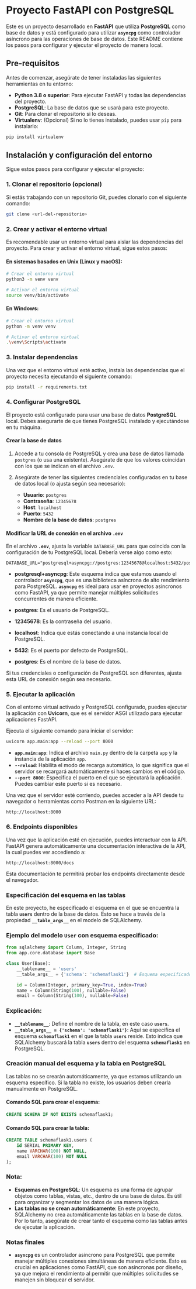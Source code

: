 

# Proyecto FastAPI con PostgreSQL

Este es un proyecto desarrollado en **FastAPI** que utiliza **PostgreSQL** como base de datos y está configurado para utilizar **`asyncpg`** como controlador asíncrono para las operaciones de base de datos. Este README contiene los pasos para configurar y ejecutar el proyecto de manera local.

## Pre-requisitos

Antes de comenzar, asegúrate de tener instaladas las siguientes herramientas en tu entorno:

- **Python 3.8 o superior**: Para ejecutar FastAPI y todas las dependencias del proyecto.
- **PostgreSQL**: La base de datos que se usará para este proyecto.
- **Git**: Para clonar el repositorio si lo deseas.
- **Virtualenv**: (Opcional) Si no lo tienes instalado, puedes usar `pip` para instalarlo:

```bash
pip install virtualenv
```

## Instalación y configuración del entorno

Sigue estos pasos para configurar y ejecutar el proyecto:

### 1. Clonar el repositorio (opcional)

Si estás trabajando con un repositorio Git, puedes clonarlo con el siguiente comando:

```bash
git clone <url-del-repositorio>
```

### 2. Crear y activar el entorno virtual

Es recomendable usar un entorno virtual para aislar las dependencias del proyecto. Para crear y activar el entorno virtual, sigue estos pasos:

#### En sistemas basados en Unix (Linux y macOS):

```bash
# Crear el entorno virtual
python3 -m venv venv

# Activar el entorno virtual
source venv/bin/activate
```

#### En Windows:

```bash
# Crear el entorno virtual
python -m venv venv

# Activar el entorno virtual
.\venv\Scripts\activate
```

### 3. Instalar dependencias

Una vez que el entorno virtual esté activo, instala las dependencias que el proyecto necesita ejecutando el siguiente comando:

```bash
pip install -r requirements.txt
```

### 4. Configurar PostgreSQL

El proyecto está configurado para usar una base de datos **PostgreSQL** local. Debes asegurarte de que tienes PostgreSQL instalado y ejecutándose en tu máquina.

#### Crear la base de datos

1. Accede a tu consola de PostgreSQL y crea una base de datos llamada `postgres` (o usa una existente). Asegúrate de que los valores coincidan con los que se indican en el archivo `.env`.

2. Asegúrate de tener las siguientes credenciales configuradas en tu base de datos local (o ajusta según sea necesario):

   - **Usuario**: `postgres`
   - **Contraseña**: `12345678`
   - **Host**: `localhost`
   - **Puerto**: `5432`
   - **Nombre de la base de datos**: `postgres`

#### Modificar la URL de conexión en el archivo `.env`

En el archivo **`.env`**, ajusta la variable `DATABASE_URL` para que coincida con la configuración de tu PostgreSQL local. Debería verse algo como esto:

```
DATABASE_URL="postgresql+asyncpg://postgres:12345678@localhost:5432/postgres"
```

- **postgresql+asyncpg**: Este esquema indica que estamos usando el controlador **`asyncpg`**, que es una biblioteca asíncrona de alto rendimiento para PostgreSQL. **`asyncpg`** es ideal para usar en proyectos asíncronos como FastAPI, ya que permite manejar múltiples solicitudes concurrentes de manera eficiente.
  
- **postgres**: Es el usuario de PostgreSQL.
- **12345678**: Es la contraseña del usuario.
- **localhost**: Indica que estás conectando a una instancia local de PostgreSQL.
- **5432**: Es el puerto por defecto de PostgreSQL.
- **postgres**: Es el nombre de la base de datos.

Si tus credenciales o configuración de PostgreSQL son diferentes, ajusta esta URL de conexión según sea necesario.

### 5. Ejecutar la aplicación

Con el entorno virtual activado y PostgreSQL configurado, puedes ejecutar la aplicación con **Uvicorn**, que es el servidor ASGI utilizado para ejecutar aplicaciones FastAPI.

Ejecuta el siguiente comando para iniciar el servidor:

```bash
uvicorn app.main:app --reload --port 8000
```

- **`app.main:app`**: Indica el archivo `main.py` dentro de la carpeta `app` y la instancia de la aplicación `app`.
- **`--reload`**: Habilita el modo de recarga automática, lo que significa que el servidor se recargará automáticamente si haces cambios en el código.
- **`--port 8000`**: Especifica el puerto en el que se ejecutará la aplicación. Puedes cambiar este puerto si es necesario.

Una vez que el servidor esté corriendo, puedes acceder a la API desde tu navegador o herramientas como Postman en la siguiente URL:

```
http://localhost:8000
```

### 6. Endpoints disponibles

Una vez que la aplicación esté en ejecución, puedes interactuar con la API. FastAPI genera automáticamente una documentación interactiva de la API, la cual puedes ver accediendo a:

```
http://localhost:8000/docs
```

Esta documentación te permitirá probar los endpoints directamente desde el navegador.

### Especificación del esquema en las tablas

En este proyecto, he especificado el esquema en el que se encuentra la tabla **`users`** dentro de la base de datos. Esto se hace a través de la propiedad **`__table_args__`** en el modelo de SQLAlchemy.

### Ejemplo del modelo `User` con esquema especificado:

```python
from sqlalchemy import Column, Integer, String
from app.core.database import Base

class User(Base):
    __tablename__ = 'users'
    __table_args__ = {'schema': 'schemaflask1'}  # Esquema especificado

    id = Column(Integer, primary_key=True, index=True)
    name = Column(String(100), nullable=False)
    email = Column(String(100), nullable=False)
```

### Explicación:

- **`__tablename__`**: Define el nombre de la tabla, en este caso **`users`**.
- **`__table_args__ = {'schema': 'schemaflask1'}`**: Aquí se especifica el esquema **`schemaflask1`** en el que la tabla **`users`** reside. Esto indica que SQLAlchemy buscará la tabla **`users`** dentro del esquema **`schemaflask1`** en PostgreSQL.

### Creación manual del esquema y la tabla en PostgreSQL

Las tablas no se crearán automáticamente, ya que estamos utilizando un esquema específico. Si la tabla no existe, los usuarios deben crearla manualmente en PostgreSQL.

#### Comando SQL para crear el esquema:

```sql
CREATE SCHEMA IF NOT EXISTS schemaflask1;
```

#### Comando SQL para crear la tabla:

```sql
CREATE TABLE schemaflask1.users (
    id SERIAL PRIMARY KEY,
    name VARCHAR(100) NOT NULL,
    email VARCHAR(100) NOT NULL
);
```

### Nota:

- **Esquemas en PostgreSQL**: Un esquema es una forma de agrupar objetos como tablas, vistas, etc., dentro de una base de datos. Es útil para organizar y segmentar los datos de una manera lógica.
- **Las tablas no se crean automáticamente**: En este proyecto, SQLAlchemy no crea automáticamente las tablas en la base de datos. Por lo tanto, asegúrate de crear tanto el esquema como las tablas antes de ejecutar la aplicación.

### Notas finales

- **`asyncpg`** es un controlador asíncrono para PostgreSQL que permite manejar múltiples conexiones simultáneas de manera eficiente. Esto es crucial en aplicaciones como FastAPI, que son asíncronas por diseño, ya que mejora el rendimiento al permitir que múltiples solicitudes se manejen sin bloquear el servidor.


